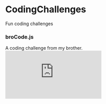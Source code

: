 # CodingChallenges
Fun coding challenges

### broCode.js 
A coding challenge from my brother.
![Coding challenge from brother](https://github.com/milosdespotovic/CodingChallenges/blob/main/BroChallenge.pdf)
